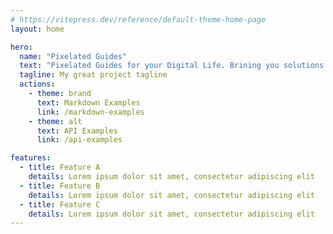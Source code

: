 ```yaml
---
# https://vitepress.dev/reference/default-theme-home-page
layout: home

hero:
  name: "Pixelated Guides"
  text: "Pixelated Guides for your Digital Life. Brining you solutions!"
  tagline: My great project tagline
  actions:
    - theme: brand
      text: Markdown Examples
      link: /markdown-examples
    - theme: alt
      text: API Examples
      link: /api-examples

features:
  - title: Feature A
    details: Lorem ipsum dolor sit amet, consectetur adipiscing elit
  - title: Feature B
    details: Lorem ipsum dolor sit amet, consectetur adipiscing elit
  - title: Feature C
    details: Lorem ipsum dolor sit amet, consectetur adipiscing elit
---
```


